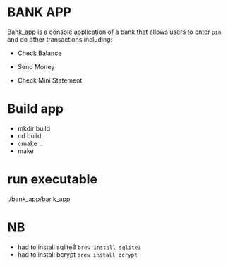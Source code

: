  # BANK APP

 Bank_app is a console application of a bank that allows users to enter `pin` and do other transactions including:

 - Check Balance

 - Send Money

 - Check Mini Statement

# Build app
- mkdir build
- cd build
- cmake ..
- make

# run executable
./bank_app/bank_app

# NB
- had to install sqlite3
`brew install sqlite3`
- had to install bcrypt
`brew install bcrypt`

